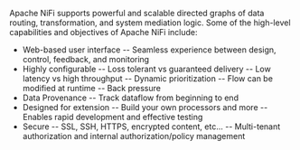 <!--
  Licensed to the Apache Software Foundation (ASF) under one or more
  contributor license agreements.  See the NOTICE file distributed with
  this work for additional information regarding copyright ownership.
  The ASF licenses this file to You under the Apache License, Version 2.0
  (the "License"); you may not use this file except in compliance with
  the License.  You may obtain a copy of the License at
      http://www.apache.org/licenses/LICENSE-2.0
  Unless required by applicable law or agreed to in writing, software
  distributed under the License is distributed on an "AS IS" BASIS,
  WITHOUT WARRANTIES OR CONDITIONS OF ANY KIND, either express or implied.
  See the License for the specific language governing permissions and
  limitations under the License.
-->

Apache NiFi supports powerful and scalable directed graphs of data routing, transformation, and system mediation logic. Some of the high-level capabilities and objectives of Apache NiFi include:

- Web-based user interface
-- Seamless experience between design, control, feedback, and monitoring
- Highly configurable
-- Loss tolerant vs guaranteed delivery
-- Low latency vs high throughput
-- Dynamic prioritization
-- Flow can be modified at runtime
-- Back pressure
- Data Provenance
-- Track dataflow from beginning to end
- Designed for extension
-- Build your own processors and more
-- Enables rapid development and effective testing
- Secure
-- SSL, SSH, HTTPS, encrypted content, etc...
-- Multi-tenant authorization and internal authorization/policy management
